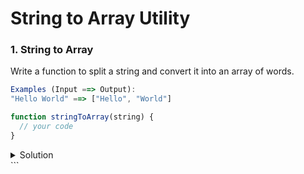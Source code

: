 # String to Array Utility

### 1. String to Array

Write a function to split a string and convert it into an array of words.

```javascript
Examples (Input ==> Output):
"Hello World" ==> ["Hello", "World"]

function stringToArray(string) {
  // your code
}
```

<details>
  <summary>Solution</summary>
  
  ```javascript
  
  function stringToArray(string) {
  return string.split(" ");
}

function stringToArray2(string) {
return string.trim() ? string.split(" ") : [];
}

console.log(stringToArray2("Hello World"));

```

</details>
```
